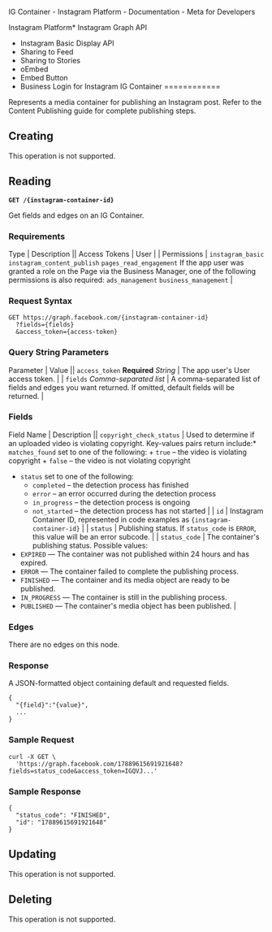 IG Container - Instagram Platform - Documentation - Meta for Developers

Instagram Platform* Instagram Graph API
* Instagram Basic Display API
* Sharing to Feed
* Sharing to Stories
* oEmbed
* Embed Button
* Business Login for Instagram
IG Container
============

Represents a media container for publishing an Instagram post. Refer to the Content Publishing guide for complete publishing steps.

Creating
--------

This operation is not supported.

Reading
-------

**`GET /{instagram-container-id}`**

Get fields and edges on an IG Container.

### Requirements

 Type | Description || Access Tokens | User |
| Permissions | `instagram_basic`
`instagram_content_publish`
`pages_read_engagement`
If the app user was granted a role on the Page via the Business Manager, one of the following permissions is also required:
`ads_management`
`business_management` |
### Request Syntax

```
GET https://graph.facebook.com/{instagram-container-id}
  ?fields={fields}
  &access_token={access-token}
```
### Query String Parameters

 Parameter | Value || `access_token`
**Required**
*String* | The app user's User access token. |
| `fields`
*Comma-separated list* | A comma-separated list of fields and edges you want returned. If omitted, default fields will be returned. |
### Fields

 Field Name | Description || `copyright_check_status` | Used to determine if an uploaded video is violating copyright. Key-values pairs return include:* `matches_found` set to one of the following:
	+ `true` – the video is violating copyright
	+ `false` – the video is not violating copyright
* `status` set to one of the following:
	+ `completed` – the detection process has finished
	+ `error` – an error occurred during the detection process
	+ `in_progress` – the detection process is ongoing
	+ `not_started` – the detection process has not started
 |
| `id` | Instagram Container ID, represented in code examples as `{instagram-container-id}` |
| `status` | Publishing status. If `status_code` is `ERROR`, this value will be an error subcode. |
| `status_code` | The container's publishing status. Possible values:
* `EXPIRED` — The container was not published within 24 hours and has expired.
* `ERROR` — The container failed to complete the publishing process.
* `FINISHED` — The container and its media object are ready to be published.
* `IN_PROGRESS` — The container is still in the publishing process.
* `PUBLISHED` — The container's media object has been published.
 |
### Edges

There are no edges on this node.

### Response

A JSON-formatted object containing default and requested fields.

```
{
  "{field}":"{value}",
  ...
}
```
### Sample Request

```
curl -X GET \
  'https://graph.facebook.com/17889615691921648?fields=status_code&access_token=IGQVJ...'
```
### Sample Response

```
{
  "status_code": "FINISHED",
  "id": "17889615691921648"
}
```
Updating
--------

This operation is not supported.

Deleting
--------

This operation is not supported.